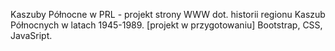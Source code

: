 Kaszuby Północne w PRL - projekt strony WWW dot. historii regionu Kaszub Północnych w latach 1945-1989. [projekt w przygotowaniu]
Bootstrap, CSS, JavaSript.
